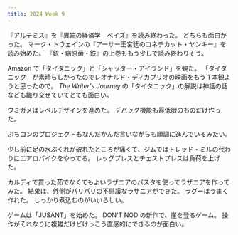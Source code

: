 ```yaml
---
title: 2024 Week 9
---
```


『アルテミス』を『異端の経済学　ベイズ』を読み終わった。
どちらも面白かった。
マーク・トウェインの『アーサー王宮廷のコネチカット・ヤンキー』を読み始めた。
『銃・病原菌・鉄』の上巻ももう少しで読み終わりそう。

Amazon で「タイタニック」と「シャッター・アイランド」を観た。
「タイタニック」が素晴らしかったのでレオナルド・ディカプリオの映画をもう 1 本観ようと思ったので。
_The Writer's Journey_ の「タイタニック」の解説は神話の話なども織り交ぜていてとても面白い。

ウミガメはレベルデザインを進めた。
デバッグ機能も最低限のものだけ作った。

ぷちコンのプロジェクトもなんだかんだ言いながらも順調に進んでいるみたい。

少し前に足の水ぶくれが破れたところが痛くて、ジムではトレッド・ミルの代わりにエアロバイクをやってる。
レッグプレスとチェストプレスは負荷を上げた。

カルディで買った茹でなくてもよいラザニアのパスタを使ってラザニアを作ってみた。
結果は、外側がパリパリの不思議なラザニアができた。
ラグーはうまく作れた。
しっかり煮込むのがいいらしい。

ゲームは「JUSANT」を始めた。
DON'T NOD の新作で、崖を登るゲーム。
操作がそれなりに複雑だけどけっこう直感的にできるのが面白い。
